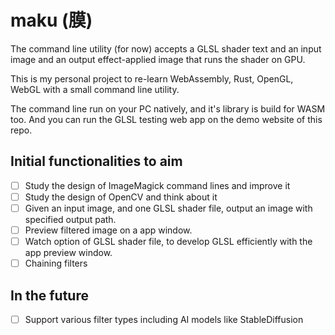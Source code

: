 # maku (膜)

The command line utility (for now) accepts a GLSL shader text and an input image and an output effect-applied image that runs the shader on GPU. 

This is my personal project to re-learn WebAssembly, Rust, OpenGL, WebGL with a small command line utility.

The command line run on your PC natively, and it's library is build for WASM too.
And you can run the GLSL testing web app on the demo website of this repo.

## Initial functionalities to aim

- [ ] Study the design of ImageMagick command lines and improve it
- [ ] Study the design of OpenCV and think about it
- [ ] Given an input image, and one GLSL shader file, output an image with specified output path.
- [ ] Preview filtered image on a app window.
- [ ] Watch option of GLSL shader file, to develop GLSL efficiently with the app preview window.
- [ ] Chaining filters

## In the future

- [ ] Support various filter types including AI models like StableDiffusion

